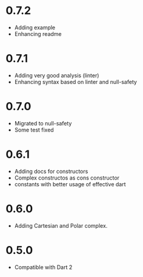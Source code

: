 # 0.7.2

- Adding example
- Enhancing readme

# 0.7.1

- Adding very good analysis (linter)
- Enhancing syntax based on linter and null-safety

# 0.7.0

- Migrated to null-safety
- Some test fixed

# 0.6.1

- Adding docs for constructors
- Complex constructos as cons constructor
- constants with better usage of effective dart

# 0.6.0

- Adding Cartesian and Polar complex.

# 0.5.0

- Compatible with Dart 2
